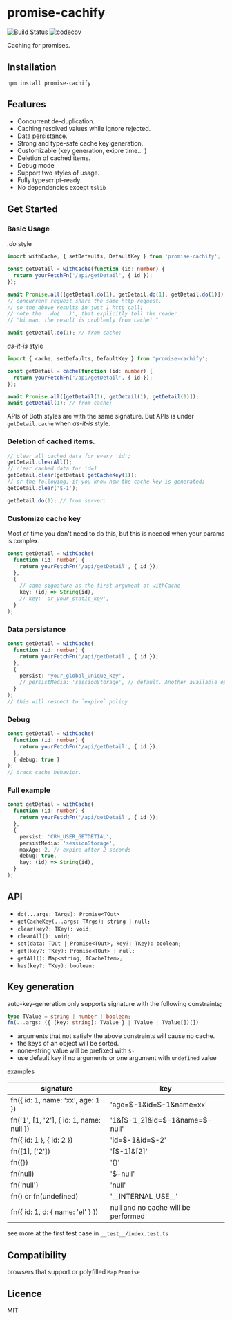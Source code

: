 # promise-cachify

[![Build Status](https://app.travis-ci.com/elvinzhu/promise-cachify.svg?branch=main)](https://app.travis-ci.com/elvinzhu/promise-cachify)
[![codecov](https://codecov.io/gh/elvinzhu/promise-cachify/branch/main/graph/badge.svg?v=1)](https://codecov.io/gh/elvinzhu/promise-cachify)

Caching for promises.

## Installation

```
npm install promise-cachify
```

## Features

- Concurrent de-duplication.
- Caching resolved values while ignore rejected.
- Data persistance.
- Strong and type-safe cache key generation.
- Customizable (key generation, exipre time... )
- Deletion of cached items.
- Debug mode
- Support two styles of usage.
- Fully typescript-ready.
- No dependencies except `tslib`

## Get Started

### Basic Usage

_.do_ style

```ts
import withCache, { setDefaults, DefaultKey } from 'promise-cachify';

const getDetail = withCache(function (id: number) {
  return yourFetchFn('/api/getDetail', { id });
});

await Promise.all([getDetail.do(1), getDetail.do(1), getDetail.do(1)]);
// concurrent request share the same http request.
// so the above results in just 1 http call;
// note the '.do(...)', that explicitly tell the reader
// "hi man, the result is problemly from cache! "

await getDetail.do(1); // from cache;
```

_as-it-is_ style

```ts
import { cache, setDefaults, DefaultKey } from 'promise-cachify';

const getDetail = cache(function (id: number) {
  return yourFetchFn('/api/getDetail', { id });
});

await Promise.all([getDetail(1), getDetail(1), getDetail(1)]);
await getDetail(1); // from cache;
```

APIs of Both styles are with the same signature. But APIs is under `getDetail.cache` when _as-it-is_ style.

### Deletion of cached items.

```ts
// clear all cached data for every 'id';
getDetail.clearAll();
// clear cached data for id=1
getDetail.clear(getDetail.getCacheKey(1));
// or the following, if you know how the cache key is generated;
getDetail.clear('$-1');

getDetail.do(1); // from server;
```

### Customize cache key

Most of time you don't need to do this, but this is needed when your params is complex.

```ts
const getDetail = withCache(
  function (id: number) {
    return yourFetchFn('/api/getDetail', { id });
  },
  {
    // same signature as the first argument of withCache
    key: (id) => String(id),
    // key: 'or_your_static_key',
  }
);
```

### Data persistance

```ts
const getDetail = withCache(
  function (id: number) {
    return yourFetchFn('/api/getDetail', { id });
  },
  {
    persist: 'your_global_unique_key',
    // persistMedia: 'sessionStorage', // default. Another available option is "localStorage"
  }
);
// this will respect to `expire` policy
```

### Debug

```ts
const getDetail = withCache(
  function (id: number) {
    return yourFetchFn('/api/getDetail', { id });
  },
  { debug: true }
);
// track cache behavior.
```

### Full example

```ts
const getDetail = withCache(
  function (id: number) {
    return yourFetchFn('/api/getDetail', { id });
  },
  {
    persist: 'CRM_USER_GETDETIAL',
    persistMedia: 'sessionStorage',
    maxAge: 2, // expire after 2 seconds
    debug: true,
    key: (id) => String(id),
  }
);
```

## API

- `do(...args: TArgs): Promise<TOut>`
- `getCacheKey(...args: TArgs): string | null;`
- `clear(key?: TKey): void;`
- `clearAll(): void;`
- `set(data: TOut | Promise<TOut>, key?: TKey): boolean;`
- `get(key?: TKey): Promise<TOut> | null;`
- `getAll(): Map<string, ICacheItem>;`
- `has(key?: TKey): boolean;`

## Key generation

auto-key-generation only supports signature with the following constraints;

```ts
type TValue = string | number | boolean;
fn(...args: ({ [key: string]: TValue } | TValue | TValue[])[])
```

- arguments that not satisfy the above constraints will cause no cache.
- the keys of an object will be sorted.
- none-string value will be prefixed with `$-`
- use default key if no arguments or one argument with `undefined` value

examples

| signature                                | key                                 |
| ---------------------------------------- | ----------------------------------- |
| fn({ id: 1, name: 'xx', age: 1 })        | 'age=\$-1&id=$-1&name=xx'           |
| fn('1', [1, '2'], { id: 1, name: null }) | '1&[\$-1_2]&id=\$-1&name=\$-null'   |
| fn({ id: 1 }, { id: 2 })                 | 'id=$-1&id=\$-2'                    |
| fn([1], ['2'])                           | '[\$-1]&[2]'                        |
| fn({})                                   | '{}'                                |
| fn(null)                                 | '$-null'                            |
| fn('null')                               | 'null'                              |
| fn() or fn(undefined)                    | '\_\_INTERNAL_USE\_\_'              |
| fn({ id: 1, d: { name: 'el' } })         | null and no cache will be performed |

see more at the first test case in `__test__/index.test.ts`

## Compatibility

browsers that support or polyfilled `Map` `Promise`

## Licence

MIT

